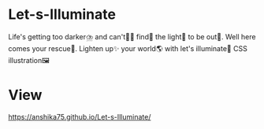 # Let-s-Illuminate
Life's getting too darker⛈️ and can't🙅‍♀️ find👀 the light🔦 to be out🚪. Well here comes your rescue🎉. Lighten up✨ your world🌎 with let's illuminate💫 CSS illustration🖼️

# View
https://anshika75.github.io/Let-s-Illuminate/
